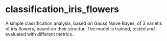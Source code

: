 # classification_iris_flowers
A simple classification analysis, based on Gauss Naive Bayes, of 3 varietis of iris flowers, based on their structur. The model is trained, tested and evaluated with different metrics..
